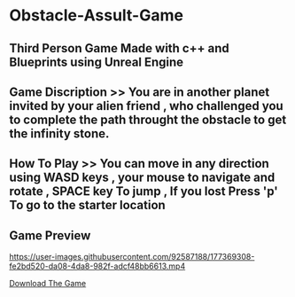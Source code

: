 # Obstacle-Assult-Game
## Third Person Game Made with c++ and Blueprints using Unreal Engine

## Game Discription >> You are in another planet invited by your alien friend , who challenged you to complete the path throught the obstacle to get the infinity stone.

## How To Play >> You can move in any direction using WASD keys , your mouse to navigate and rotate , SPACE key To jump , If you lost Press 'p' To go to the starter location


## Game Preview

https://user-images.githubusercontent.com/92587188/177369308-fe2bd520-da08-4da8-982f-adcf48bb6613.mp4


[Download The Game](https://drive.google.com/drive/folders/160QKU8-V-D5SqbNhT8TKkuXQuKffPHqY?usp=sharing)
